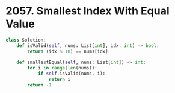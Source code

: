 # 2057. Smallest Index With Equal Value

```python
class Solution:
    def isValid(self, nums: List[int], idx: int) -> bool:
        return (idx % 10) == nums[idx]
    
    def smallestEqual(self, nums: List[int]) -> int:
        for i in range(len(nums)):
            if self.isValid(nums, i):
                return i
        return -1
```
